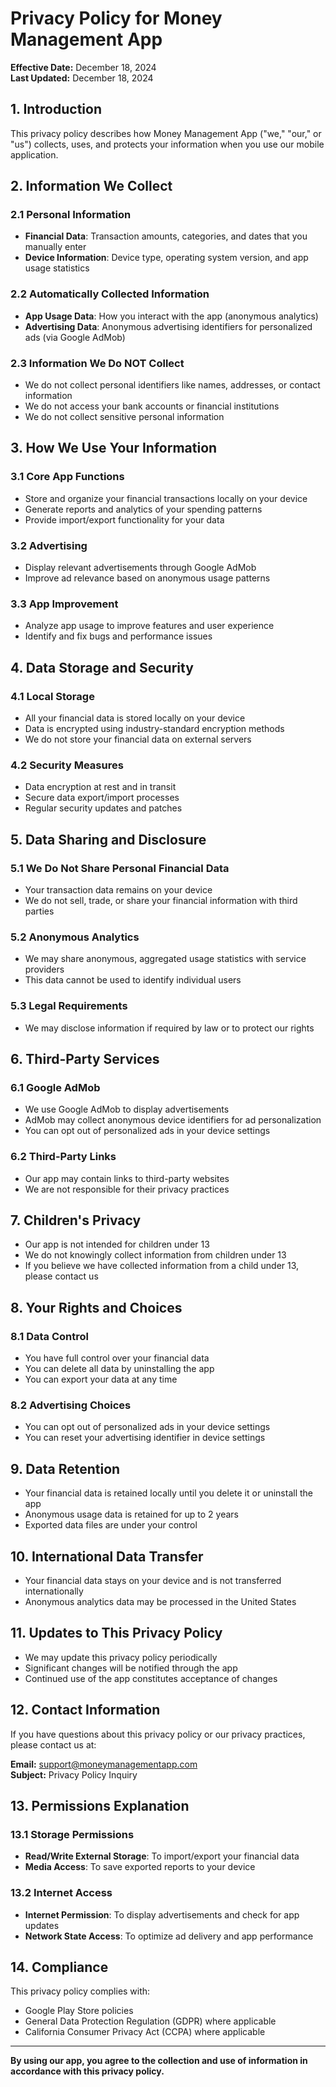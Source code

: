 # Privacy Policy for Money Management App

**Effective Date:** December 18, 2024  
**Last Updated:** December 18, 2024

## 1. Introduction

This privacy policy describes how Money Management App ("we," "our," or "us") collects, uses, and protects your information when you use our mobile application.

## 2. Information We Collect

### 2.1 Personal Information
- **Financial Data**: Transaction amounts, categories, and dates that you manually enter
- **Device Information**: Device type, operating system version, and app usage statistics

### 2.2 Automatically Collected Information
- **App Usage Data**: How you interact with the app (anonymous analytics)
- **Advertising Data**: Anonymous advertising identifiers for personalized ads (via Google AdMob)

### 2.3 Information We Do NOT Collect
- We do not collect personal identifiers like names, addresses, or contact information
- We do not access your bank accounts or financial institutions
- We do not collect sensitive personal information

## 3. How We Use Your Information

### 3.1 Core App Functions
- Store and organize your financial transactions locally on your device
- Generate reports and analytics of your spending patterns
- Provide import/export functionality for your data

### 3.2 Advertising
- Display relevant advertisements through Google AdMob
- Improve ad relevance based on anonymous usage patterns

### 3.3 App Improvement
- Analyze app usage to improve features and user experience
- Identify and fix bugs and performance issues

## 4. Data Storage and Security

### 4.1 Local Storage
- All your financial data is stored locally on your device
- Data is encrypted using industry-standard encryption methods
- We do not store your financial data on external servers

### 4.2 Security Measures
- Data encryption at rest and in transit
- Secure data export/import processes
- Regular security updates and patches

## 5. Data Sharing and Disclosure

### 5.1 We Do Not Share Personal Financial Data
- Your transaction data remains on your device
- We do not sell, trade, or share your financial information with third parties

### 5.2 Anonymous Analytics
- We may share anonymous, aggregated usage statistics with service providers
- This data cannot be used to identify individual users

### 5.3 Legal Requirements
- We may disclose information if required by law or to protect our rights

## 6. Third-Party Services

### 6.1 Google AdMob
- We use Google AdMob to display advertisements
- AdMob may collect anonymous device identifiers for ad personalization
- You can opt out of personalized ads in your device settings

### 6.2 Third-Party Links
- Our app may contain links to third-party websites
- We are not responsible for their privacy practices

## 7. Children's Privacy

- Our app is not intended for children under 13
- We do not knowingly collect information from children under 13
- If you believe we have collected information from a child under 13, please contact us

## 8. Your Rights and Choices

### 8.1 Data Control
- You have full control over your financial data
- You can delete all data by uninstalling the app
- You can export your data at any time

### 8.2 Advertising Choices
- You can opt out of personalized ads in your device settings
- You can reset your advertising identifier in device settings

## 9. Data Retention

- Your financial data is retained locally until you delete it or uninstall the app
- Anonymous usage data is retained for up to 2 years
- Exported data files are under your control

## 10. International Data Transfer

- Your financial data stays on your device and is not transferred internationally
- Anonymous analytics data may be processed in the United States

## 11. Updates to This Privacy Policy

- We may update this privacy policy periodically
- Significant changes will be notified through the app
- Continued use of the app constitutes acceptance of changes

## 12. Contact Information

If you have questions about this privacy policy or our privacy practices, please contact us at:

**Email:** support@moneymanagementapp.com  
**Subject:** Privacy Policy Inquiry

## 13. Permissions Explanation

### 13.1 Storage Permissions
- **Read/Write External Storage**: To import/export your financial data
- **Media Access**: To save exported reports to your device

### 13.2 Internet Access
- **Internet Permission**: To display advertisements and check for app updates
- **Network State Access**: To optimize ad delivery and app performance

## 14. Compliance

This privacy policy complies with:
- Google Play Store policies
- General Data Protection Regulation (GDPR) where applicable
- California Consumer Privacy Act (CCPA) where applicable

---

**By using our app, you agree to the collection and use of information in accordance with this privacy policy.**
